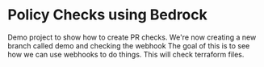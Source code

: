 # Policy Checks using Bedrock
Demo project to show how to create PR checks.
We're now creating a new branch called demo and checking the webhook
The goal of this is to see how we can use webhooks to do things.
This will check terraform files.
